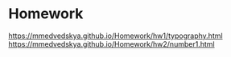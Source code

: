 # Homework
https://mmedvedskya.github.io/Homework/hw1/typography.html
https://mmedvedskya.github.io/Homework/hw2/number1.html
